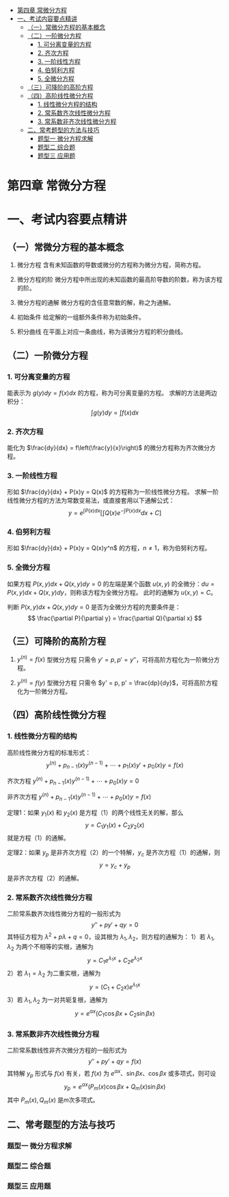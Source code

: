 - [第四章 常微分方程](#第四章-常微分方程)
- [一、考试内容要点精讲](#一考试内容要点精讲)
  - [（一）常微分方程的基本概念](#一常微分方程的基本概念)
  - [（二）一阶微分方程](#二一阶微分方程)
    - [1. 可分离变量的方程](#1-可分离变量的方程)
    - [2. 齐次方程](#2-齐次方程)
    - [3. 一阶线性方程](#3-一阶线性方程)
    - [4. 伯努利方程](#4-伯努利方程)
    - [5. 全微分方程](#5-全微分方程)
  - [（三）可降阶的高阶方程](#三可降阶的高阶方程)
  - [（四）高阶线性微分方程](#四高阶线性微分方程)
    - [1. 线性微分方程的结构](#1-线性微分方程的结构)
    - [2. 常系数齐次线性微分方程](#2-常系数齐次线性微分方程)
    - [3. 常系数非齐次线性微分方程](#3-常系数非齐次线性微分方程)
  - [二、常考题型的方法与技巧](#二常考题型的方法与技巧)
    - [题型一  微分方程求解](#题型一--微分方程求解)
    - [题型二  综合题](#题型二--综合题)
    - [题型三  应用题](#题型三--应用题)


# 第四章 常微分方程

# 一、考试内容要点精讲

## （一）常微分方程的基本概念

1. 微分方程
含有未知函数的导数或微分的方程称为微分方程，简称方程。

2. 微分方程的阶
微分方程中所出现的未知函数的最高阶导数的阶数，称为该方程的阶。

3. 微分方程的通解
微分方程的含任意常数的解，称之为通解。

4. 初始条件
给定解的一组额外条件称为初始条件。

5. 积分曲线
在平面上对应一条曲线，称为该微分方程的积分曲线。

## （二）一阶微分方程

### 1. 可分离变量的方程
能表示为 $g(y)dy = f(x)dx$ 的方程，称为可分离变量的方程。
求解的方法是两边积分：
$$
\int g(y)dy = \int f(x)dx
$$

### 2. 齐次方程
能化为 $\frac{dy}{dx} = f\left(\frac{y}{x}\right)$ 的微分方程称为齐次微分方程。

### 3. 一阶线性方程
形如 $\frac{dy}{dx} + P(x)y = Q(x)$ 的方程称为一阶线性微分方程。
求解一阶线性微分方程的方法为常数变易法，或直接套用以下通解公式：
$$
y = e^{\int P(x)dx}\left[\int Q(x)e^{-\int P(x)dx}dx + C\right]
$$

### 4. 伯努利方程
形如 $\frac{dy}{dx} + P(x)y = Q(x)y^n$ 的方程，$n \neq 1$，称为伯努利方程。

### 5. 全微分方程
如果方程 $P(x,y)dx + Q(x,y)dy = 0$ 的左端是某个函数 $u(x,y)$ 的全微分：$du = P(x,y)dx + Q(x,y)dy$，则称该方程为全微分方程。
此时的通解为 $u(x,y) = C$。

判断 $P(x,y)dx + Q(x,y)dy = 0$ 是否为全微分方程的充要条件是：
$$
\frac{\partial P}{\partial y} = \frac{\partial Q}{\partial x}
$$

## （三）可降阶的高阶方程

1. $y^{(n)} = f(x)$ 型微分方程
只需令 $y' = p, p' = y''$，可将高阶方程化为一阶微分方程。

2. $y^{(n)} = f(y)$ 型微分方程
只需令 $y' = p, p' = \frac{dp}{dy}$，可将高阶方程化为一阶微分方程。

## （四）高阶线性微分方程

### 1. 线性微分方程的结构

高阶线性微分方程的标准形式：
$$
y^{(n)} + p_{n-1}(x)y^{(n-1)} + \cdots + p_1(x)y' + p_0(x)y = f(x)
$$

齐次方程 $y^{(n)} + p_{n-1}(x)y^{(n-1)} + \cdots + p_0(x)y = 0$

非齐次方程 $y^{(n)} + p_{n-1}(x)y^{(n-1)} + \cdots + p_0(x)y = f(x)$

定理1：如果 $y_1(x)$ 和 $y_2(x)$ 是方程（1）的两个线性无关的解，那么
$$
y = C_1y_1(x) + C_2y_2(x)
$$
就是方程（1）的通解。

定理2：如果 $y_p$ 是非齐次方程（2）的一个特解，$y_c$ 是齐次方程（1）的通解，则
$$
y = y_c + y_p
$$
是非齐次方程（2）的通解。

### 2. 常系数齐次线性微分方程

二阶常系数齐次线性微分方程的一般形式为
$$
y'' + py' + qy = 0
$$
其特征方程为 $\lambda^2 + p\lambda + q = 0$，设其根为 $\lambda_1, \lambda_2$，则方程的通解为：
1）若 $\lambda_1, \lambda_2$ 为两个不相等的实根，通解为
$$
y = C_1e^{\lambda_1x} + C_2e^{\lambda_2x}
$$
2）若 $\lambda_1 = \lambda_2$ 为二重实根，通解为
$$
y = (C_1 + C_2x)e^{\lambda_1x}
$$
3）若 $\lambda_1, \lambda_2$ 为一对共轭复根，通解为
$$
y = e^{\alpha x}(C_1\cos \beta x + C_2\sin \beta x)
$$

### 3. 常系数非齐次线性微分方程

二阶常系数线性非齐次微分方程的一般形式为
$$
y'' + py' + qy = f(x)
$$
其特解 $y_p$ 形式与 $f(x)$ 有关，若 $f(x)$ 为 $e^{\alpha x}$、$\sin \beta x$、$\cos \beta x$ 或多项式，则可设
$$
y_p = e^{\alpha x}(P_m(x)\cos \beta x + Q_m(x)\sin \beta x)
$$
其中 $P_m(x), Q_m(x)$ 是$m$次多项式。

## 二、常考题型的方法与技巧

### 题型一  微分方程求解

### 题型二  综合题

### 题型三  应用题
